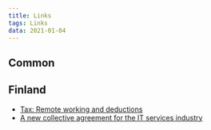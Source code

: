 ```yaml
---
title: Links
tags: Links
data: 2021-01-04
---
```


## Common

## Finland

- [Tax: Remote working and deductions](https://www.vero.fi/en/individuals/tax-cards-and-tax-returns/income-and-deductions/remote-working-and-deductions/)
- [A new collective agreement for the IT services industry](https://tietoala.fi/2020/02/17/a-new-collective-agreement-for-the-it-services-industry/)